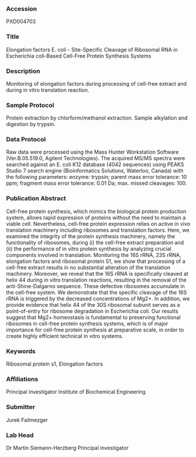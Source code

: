 ### Accession
PXD004703

### Title
Elongation factors E. coli -  Site-Specific Cleavage of Ribosomal RNA in Escherichia coli-Based Cell-Free Protein Synthesis Systems

### Description
Monitoring of elongation factors during processing of cell-free extract and during in vitro translation reaction.

### Sample Protocol
Protein extraction by chlorform/methanol extraction. Sample alkylation and digestion by trypsin.

### Data Protocol
Raw data were processed using the Mass Hunter Workstation Software (Ver.B.05.519.0, Agilent Technologies). The acquired MS/MS spectra were searched against an E. coli K12 database (4042 sequences) using PEAKS Studio 7 search engine (Bioinformatics Solutions, Waterloo, Canada) with the following parameters: enzyme: trypsin; parent mass error tolerance: 10 ppm; fragment mass error tolerance: 0.01 Da; max. missed cleavages: 100.

### Publication Abstract
Cell-free protein synthesis, which mimics the biological protein production system, allows rapid expression of proteins without the need to maintain a viable cell. Nevertheless, cell-free protein expression relies on active in vivo translation machinery including ribosomes and translation factors. Here, we examined the integrity of the protein synthesis machinery, namely the functionality of ribosomes, during (i) the cell-free extract preparation and (ii) the performance of in vitro protein synthesis by analyzing crucial components involved in translation. Monitoring the 16S rRNA, 23S rRNA, elongation factors and ribosomal protein S1, we show that processing of a cell-free extract results in no substantial alteration of the translation machinery. Moreover, we reveal that the 16S rRNA is specifically cleaved at helix 44 during in vitro translation reactions, resulting in the removal of the anti-Shine-Dalgarno sequence. These defective ribosomes accumulate in the cell-free system. We demonstrate that the specific cleavage of the 16S rRNA is triggered by the decreased concentrations of Mg2+. In addition, we provide evidence that helix 44 of the 30S ribosomal subunit serves as a point-of-entry for ribosome degradation in Escherichia coli. Our results suggest that Mg2+ homeostasis is fundamental to preserving functional ribosomes in cell-free protein synthesis systems, which is of major importance for cell-free protein synthesis at preparative scale, in order to create highly efficient technical in vitro systems.

### Keywords
Ribosomal protein s1, Elongation factors

### Affiliations
Principal investigator
Institute of Biochemical Engineering

### Submitter
Jurek Failmezger

### Lab Head
Dr Martin Siemann-Herzberg
Principal investigator


